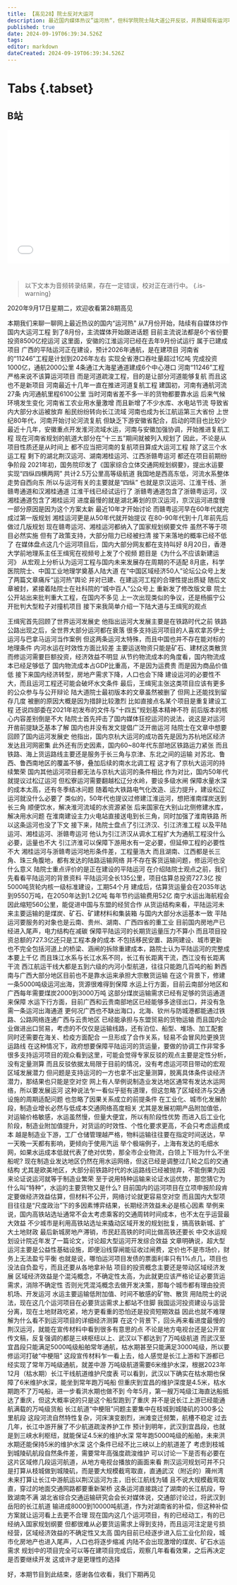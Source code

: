 ```yaml
---
title: 【高见28】院士反对大运河
description: 最近国内媒体热议”运河热“，但科学院院士陆大道公开反驳，并质疑现有运河项目的合理性。
published: true
date: 2024-09-19T06:39:34.526Z
tags: 
editor: markdown
dateCreated: 2024-09-19T06:39:34.526Z
---
```


# Tabs {.tabset}

## B站

<div style="position: relative; padding: 30% 45%;">
<iframe style="position: absolute; width: 100%; height: 100%; left: 0; top: 0;" src="//player.bilibili.com/player.html?&bvid=BV号&page=1&as_wide=1&high_quality=1&danmaku=1&autoplay=0" scrolling="no" border="0" frameborder="no" framespacing="0" allowfullscreen="true"></iframe>
</div>


#

> 以下文本为音频转录结果，存在一定错误，校对正在进行中。
{.is-warning}

2020年9月17日星期二，欢迎收看第28期高见

本期我们来聊一聊网上最近热议的国内“运河热”
从7月份开始，陆续有自媒体炒作国内大运河工程
到了8月份，主流媒体开始跟进话题
目前主流说法都是6个省份要投资8500亿挖运河
这里面，安徽的江淮运河已经在去年9月份试运行
属于已建成项目
广西的平陆运河正在建设，预计2026年通航，是在建项目
河南省的“11246”工程是计划到2026年左右
实现全省港口吞吐量超过1亿吨
完成投资1000亿，通航2000公里
4条通江大海星通道建成6个中心港口
河南“11246”工程严格来说不该算运河项目
而是河道疏浚工程，目的是让部分河道能够复航
而且这也不是新项目
河南最近十几年一直在推进河道复航工程
建国初，河南有通航河流27条
内河通航里程6100公里
当时河南省差不多一半的货物都要靠水运
后来气候环境发生变化
河南省工农业用水量激增
而且新增了不少水库、水电站节流
导致省内大部分水运被放弃
船民纷纷转向长江流域
河南也成为长江航运第三大省份
上世纪80年代，河南开始讨论河流复航
但缺乏下游安徽省配合，启动的项目也比较少
最近十几年，安徽重点开发淮河流域水运，河南与安徽加强协调，开始推进复航工程
现在河南省规划的航道大部分在“十三五”期间就被列入规划了
因此，不论是从项目性质还是从时间上
都不应当把河南的复航项目算成大运河工程
除了这三个水运工程
剩下的湖北荆汉运河、湖南湘桂运河、江西浙赣粤运河
都还在项目前期纷争阶段
2021年初，国务院印发了《国家综合立体交通网规划纲要》，提出水运要实现“四纵四横两网”
共计2.5万公里高等级航道
我国地是西高东低，河流水系整体走势自西向东
所以与运河有关的主要就是“四纵”
也就是京汉运河、江淮干线、浙赣粤通道和汉湘桂通道
江淮干线已经试运行了
浙赣粤通道包含了浙赣粤运河，汉湘桂通道包含了湘桂运河
进度最慢的就是湖北筹划的京汉运河，京汉运河进度慢一部分原因是因为这个方案太新
最近10年才开始讨论
而赣粤运河早在60年代就完成过第一版规划
湘桂运河更是从50年代就开始提议
在80-90年代到十几年前先后做过几版规划
现在赣粤运河、湘桂运河都纳入了国家规划纲要文件
虽然不等于项目必然实施
但有了政策支持，大部分阻力已经被扫清
接下来落地的概率已经不低了
在媒体盘点这几个运河项目后，国内大部分网友都在支持叫好
8月20日，香港大学前地理系主任王缉宪在视频号上发了个视频
题目是《为什么不应该新建运河》
从宏观上分析认为运河工程与国内未来发展存在周期的不适配
8月底，科学医院院士、中国工业地理学奠基人陆大道
在“中国区域经济50人”论坛公众号上发了两篇文章痛斥“运河热”舆论
并对已建、在建运河工程的合理性提出质疑
随后文章被封，紧接着陆院士在社科院的“城中百人”公众号上
重新发了修改版文章
院士公开站出来批判重大工程，在国内不多见
上一次出现类似的争议，还是杨振宁公开批判大型粒子对撞机项目
接下来我简单介绍一下陆大道与王缉宪的观点



王缉宪首先回顾了世界运河发展史
他指出运河大发展主要是在铁路时代之前
铁路公路出现之后，全世界大部分运河都在衰落
很多支持运河项目的人喜欢拿苏伊士运河与巴拿马运河当作案例
但这两条运河太特殊，而且中国也并不存在能对标的地理条件
内河水运在时效性方面比较差
主要运送物资只能是矿石、建材这类散货
而修运河需要巨额投资，经济效益不明显
从节约物流成本的角度看，国内物流成本已经足够低了
国内物流成本占GDP比重高，不是因为运费贵
而是因为商品价值低
接下来国内经济转型，房地产需求下降，人口也会下降
建设运河的必要性不大，而且运河工程还可能会破坏水文条件
最后，王缉宪主张这类项目应该有更多的公众参与与公开辩论
陆大道院士最初版本的文章虽然被删了
但网上还能找到留存几度
被删的原因大概是因为措辞比较激烈
比如直接点名某个项目是重复建设工程
还说四部委在2021年初发布的文件与“十四五”规划基本精神不符
前后版本的核心内容差别倒是不大
陆院士首先抨击了国内媒体狂挖运河的说法，说这是对运河开凿前提缺乏基本了解
国内也并没有发文提倡广泛开凿运河
陆院士在文章中想要回顾了国内运河发展史
他指出，国内京杭大运河的成功首先是因为苏杭地区经济发达且河网密集
此外还有历史因素，国内60~80年代东部地区铁路运力紧张
而且铁路、海上货运路线主要还是服务于长三角与京津、东北之间的运输
对苏北、鲁西、鲁西南地区的覆盖不够，叠加后续的南水北调工程
这才有了京杭大运河的持续繁荣
国内其他运河项目都无法与京杭大运河的条件相比
作为对比，国内50年代就提议过松辽运河
但松寮运河需要翻越松辽分水岭，要设多级水闸
保障水量水深的成本太高，还有冬季结冰问题
随着哈大铁路电气化改造、运力提升，建设松辽运河就没什么必要了
类似的，50年代也提议过修建江淮运河，想把淮南煤炭送到长三角
顺便饮水，解决淮河流域的水资源紧张
后来国家在大别山北侧修建水库，解决用水问题
在淮南建设主力火电站直接送电到长三角，同时加强了淮南铁路
所以这条运河也没了下文
接下来，陆院士盘点了引江济汉、引江济淮工程
以及平陆运河、湘桂运河、浙赣粤运河
他认为引江济汉从调水工程扩大为通航工程没什么必要，运量也不大
引江济淮可以保障下游用水有一定必要，但延伸工程的必要性不大
湘桂运河与浙赣粤运河地形条件差，工程量浩大
而且湖南、江西都是长三角、珠三角腹地，都有发达的陆路运输网络
并不存在客货运输问题，修运河也没什么意义
陆院士重点评价的是正在建设的平陆运河
在介绍陆院士观点之前，我们先看看平陆运河的背景资料
平陆运河全长135公里，项目估算总投资727.3亿
按5000吨货轮内核一级标准建设，工期54个月
建成后，估算货运量会在2035年达到9550万吨，在2050年达到1.2亿吨
每年节约运输费用52亿
南宁水运出海航程会因此缩短560公里，能促进中国与东盟的经贸合作
从货运结构来看，平陆运河未来主要运输的是煤炭、矿石、矿建材料和集装箱
与国内大部分水运基本一致
平陆运河要服务的对象也是云南、贵州、湖南、广西四省的重工业
目前国内房地产已经进入尾声，电力结构在减碳
保障平陆运河的长期货运量压力不算小
而且项目投资总额的727.3亿还只是工程本身的成本
不包括移民安置、路网建设、城市更新
也不完全包括河道上的桥梁、涵闸的拆除重建成本，路院士认为平陆运河的完整成本要上千亿
而且珠江水系与长江水系不同，长江有长距离干流，西江没有长距离干流
西江航运干线大都是五到六级的内河小型航道，往往只能跑几百吨的船
黔西南与广西大部分地区目前也不是靠水运来承担大宗散货运输
在这个背景下，修建一条5000吨级运河出海，货源很难得到保障
水运上行方面，目前云南部分地区和广西每年需要煤炭2000到3000万吨
这部分煤炭运输需求已经有足够的货运通道来保障
水运下行方面，目前广西和云贵南部地区已经能够多途径出口，并没有急需一条运河出海通道
更何况广西也不缺出海口，北海、钦州与防城港都能通过铁路、公路网络连通广西与云贵地区
已经能承担与东盟贸易的货物运输
而且国内企业做进出口贸易，考虑的不仅仅是运输线路，还有泊位、船型、堆场、加工配套
同时还需要在海关、检疫方面配合
一旦形成了合作关系，轻易不会冒风险更换货运路线
在这种情况下，政府想要保障平陆运河的货运量，要做的协调工作非常多
很多支持运河项目的观众看到这里，可能会觉得专家反驳的观点主要是定性分析，没有定量测算
而且反驳依据太局限于目前的情况，没有考虑运河项目带动的宏观区域发展潜力
但问题是支持运河的一方也拿不出定量测算，脱离具体条件谈经济潜力，那结果也只能是空对空
网上有人举例说制造业发达地区通常有发达水运网络，所以要发展运河
这种说法乍一看似乎挺有道理，但这忽略了区域经济与交通设施的周期适配问题
也忽略了因果关系成立的前提条件
在工业化、城市化发展阶段，制造业增长必然与低成本交通网络高度相关
尤其是发展初期产品附加值低，对运输价格敏感，水运虽然慢，但量大便宜，所以有阶段性优势
而进入后工业化阶段，制造业附加值提升，对货运的时效性、个性化要求更高，不会只考虑运费成本
越是制造业下游，工厂仓储管理越严格，物料运输往往要在指定时间送达，早一天晚一天都有影响，更倾向于使用汽运
举个极端例子，上海有发达的毛细水网，如果水运成本低就代表了绝对优势，那全市企业物流，白领上下班为什么不坐船呢?
现在制造业发达地区仍然在用水运网络，但这已经是调整过几轮之后的交通结构
尤其是欧美地区，大部分前铁路时代的水运路线已经被抛弃，不能倒果为因来论证说运河就等于制造业繁荣
至于说用特种运输来论证水运优势，那您猜它为什么叫“特种”，水运的主要货物又是什么?
目前国内的运河项目在立项申报阶段肯定要做经济效益估算，但材料不公开，网络讨论就更容易空对空
而且国内大型项目往往是“尺度政治”下的多因素博弈结果，长期经济效益未必是核心因素
举例来说，国内高铁站选址通常不会太考虑乘客的交通周转时间成本，也不太在乎运营最大效益
不少城市是利用高铁站选址来撬动区域开发的规划批复，搞高铁新城、扩大土地财政
最后新城房地产滞销，市民赶高铁的时间比做高铁还要长
中交水运规划设计院近年发了一篇论文，讨论超大型运河开发综合效益
文章明确说，超大型运河主要是公益性基础设施，即便沿线穿闸能征收过闸费，定价也不是市场价，财务上无法盈亏平衡
也就是说，哪怕运河项目发债的票面利率只有1%点几，项目也没法自负盈亏，而且还要从各地拿补贴
项目的投资概念主要还是带动区域经济发展
区域经济效益是个混沌概念，不确定性太高，为此就更应该严格论证必要货运需求，消除不确定性
否则光凭混沌概念去做开发决策，那每个城市都有理由投资机场、开发运河
水运主要运输低附加值、时间不敏感的矿物、散货
用陆院士的说法，现在这几个运河项目在必要货运需求上都站不住脚
我国运河投资建设与运营分离，现在土地财政吃紧，地方更看重的恐怕还是投资短期效益
因此也就不难理解为什么看不到运河项目的详细经济测算
在这个背景下，回头再来看进度最慢的荆汉运河，就能在宣传材料中看到很多有意思的点
不论是地方电视台还是公开宣传文稿，反复强调的都是三峡枢纽以上、武汉以下都达到了万吨级航道
而武汉至宜昌段只能满足5000吨级船舶常年通航，枯水期甚至只能满足3000吨级，所以要修运河打破“中梗阻”
这段宣传材料乍一看上去，给人感觉是长江上游和下游都已经实现了常年万吨级通航，就差中游
万吨级航道需要6米维护水深，根据2023年12月（枯水期）长江干线航道维护尺度表
可以看到，武汉以下确实在枯水期也保障了6米维护水深，能坐到常年跑万吨船
但重庆到宜昌的维护深度是4.5米，枯水期跑不了万吨船，进一步看洪水期也做不到
今年5月，第一艘万吨级江海直达船抵达了重庆，但这大概率说的只是这个船型跑到了重庆
并不是说长江上游已经能通航满载的万吨级货船
长江航道“中梗阻”问题主要集中在枝城到城陵矶的300多公里航段
这段河流自然特性复杂，河床演变剧烈，洲滩变迁频繁，航槽不稳定
过去几年，长江中游开展了不少航道疏浚养护工作
预计到明年，武汉到宜昌段，也就是到三峡水利枢纽，就能保证4.5米的维护水深
常年跑5000吨级的船舶，未来洪水期还能保持5米的维护水深
这个条件已经不比三峡以上的航道差了
考虑到枝城到城陵矶航段自然条件差，需要常年高强度疏浚维护
可以讨论一下是否有必要在这片区域修几段运河航道，从地方电视台播放的画面来看
荆汉运河规划可并不只是打算从枝城做到城陵矶，而是要大规模截弯取直，直通武汉（附近的）簰州湾
未来打算让长江中游航运以荆汉运河为主，旧长江航线为辅
且不说大规模截弯取直，穿过的地面交通网路都要重新架桥
这条运河直接跳过了湖南的长江航段，导致湖南不满
湖北省综合交通运输研究会会长对媒体说，交通部讨论过，将武汉到岳阳的长江航道
输进成8000到10000吨航道，作为对湖南省的补偿，但这种补偿方案就让运河看上去更不合理
现在国内这几个运河项目，有的已经动工，有的已经纳入国家规划纲要
但都很难从必要货运需求上得到支持，而且运河注定是亏损经营，区域经济效益的不确定性又太高
国内目前已经逐步进入后工业化阶段，城市化房地产也进入尾声，人口也将逐步缩减
内陆不会出现激增的煤炭、矿石水运需求
规划中的项目完全可以等在建项目完成后，观察几年看看效果，之后再决定是否要继续开发
这或许才是更理性的选择

好，本期节目到此结束，感谢各位收看，我们下期再见
